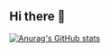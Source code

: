 ## Hi there 👋
[![Anurag's GitHub stats](https://github-readme-stats.vercel.app/api?username=progaVolt)](https://github.com/progaVolt/github-readme-stats)
